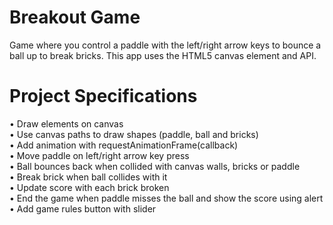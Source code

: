 # Breakout Game
Game where you control a paddle with the left/right arrow keys to bounce a ball up to break bricks. This app uses the HTML5 canvas element and API.

# Project Specifications
• Draw elements on canvas                                                                                
• Use canvas paths to draw shapes (paddle, ball and bricks)                                              
• Add animation with requestAnimationFrame(callback)                                                     
• Move paddle on left/right arrow key press                                                              
• Ball bounces back when collided with canvas walls, bricks or paddle                                    
• Break brick when ball collides with it                                                                 
• Update score with each brick broken                                                                    
• End the game when paddle misses the ball and show the score using alert                                
• Add game rules button with slider                                                                      